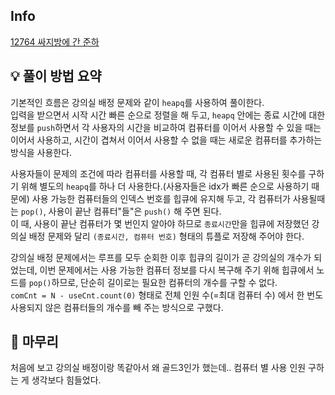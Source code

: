 ## Info
[12764 싸지방에 간 준하](https://www.acmicpc.net/problem/12764)

## 💡 풀이 방법 요약
기본적인 흐름은 강의실 배정 문제와 같이 `heapq`를 사용하여 풀이한다.  
입력을 받으면서 시작 시간 빠른 순으로 정렬을 해 두고, `heapq` 안에는 종료 시간에 대한 정보를 `push`하면서 각 사용자의 시간을 비교하여 컴퓨터를 이어서 사용할 수 있을 때는 이어서 사용하고, 시간이 겹쳐서 이어서 사용할 수 없을 때는 새로운 컴퓨터를 추가하는 방식을 사용한다.  
  
사용자들이 문제의 조건에 따라 컴퓨터를 사용할 때, 각 컴퓨터 별로 사용된 횟수를 구하기 위해 별도의 `heapq`를 하나 더 사용한다.(사용자들은 idx가 빠른 순으로 사용하기 때문에) 사용 가능한 컴퓨터들의 인덱스 번호를 힙큐에 유지해 두고, 각 컴퓨터가 사용될때는 `pop()`, 사용이 끝난 컴퓨터"들"은 `push()` 해 주면 된다.  
이 때, 사용이 끝난 컴퓨터가 몇 번인지 알아야 하므로 `종료시간`만을 힙큐에 저장했던 강의실 배정 문제와 달리 `(종료시간, 컴퓨터 번호)` 형태의 튜플로 저장해 주어야 한다.  
  
강의실 배정 문제에서는 루프를 모두 순회한 이후 힙큐의 길이가 곧 강의실의 개수가 되었는데, 이번 문제에서는 사용 가능한 컴퓨터 정보를 다시 복구해 주기 위해 힙큐에서 노드를 `pop()`하므로, 단순히 길이로는 필요한 컴퓨터의 개수를 구할 수 없다.  
`comCnt = N - useCnt.count(0)` 형태로 전체 인원 수(=최대 컴퓨터 수) 에서 한 번도 사용되지 않은 컴퓨터들의 개수를 빼 주는 방식으로 구했다.

## 🙂 마무리
처음에 보고 강의실 배정이랑 똑같아서 왜 골드3인가 했는데.. 컴퓨터 별 사용 인원 구하는 게 생각보다 힘들었다.
